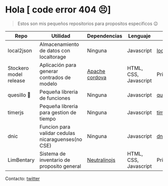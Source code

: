# Hola [ code error 404 😣]

> Estos son mis pequeños repositorios para propositos especificos 😉

| Repo  | Utilidad  | Dependencias  | Lenguaje  | Ver  |
|---|---|---|---|---|
| local2json  | Almacenamiento de datos con localtorage  |  Ninguna | Javascript  |  [local2json](https://github.com/lpmagdiel/local2json) |
| Stockero model release  | Aplicación para generar contrados de modelo  | [Apache cordova](https://cordova.apache.org/docs/en/latest/)  | HTML, CSS, Javascript |  Privado |
| quesillo 🌯 | Pequeña libreria de funciones  | Ninguna  | Javascript  | [quesillojs](https://github.com/lpmagdiel/quesillo)  |
| timerjs  | Pequeña libreria para gestion de tiempo  | Ninguna  | Javascript  | [timerjs](https://github.com/lpmagdiel/timerjs)  |
| dnic  | Funcion para validar cedulas nicaraguenses(no CSE)  | Ninguna  | Javascript  | [dnicjs](https://github.com/lpmagdiel/DNI-Nicaragua)  |
| LimBentary  | Sistema de inventario de proposito general  | [Neutralinojs](https://neutralino.js.org/docs/)  | HTML, CSS, Javascript  | Privado  |


Contacto: [twitter](https://twitter.com/MagdielOmarLpez)
